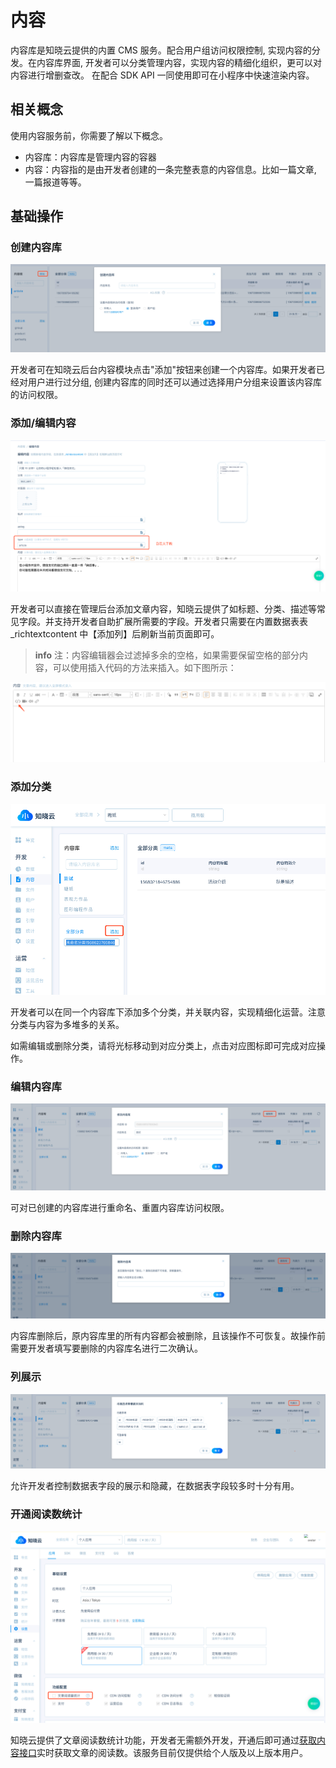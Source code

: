 # 内容

内容库是知晓云提供的内置 CMS 服务。配合用户组访问权限控制, 实现内容的分发。在内容库界面, 开发者可以分类管理内容，实现内容的精细化组织，更可以对内容进行增删查改。 在配合 SDK API 一同使用即可在小程序中快速渲染内容。

## 相关概念

使用内容服务前，你需要了解以下概念。

* 内容库：内容库是管理内容的容器
* 内容：内容指的是由开发者创建的一条完整表意的内容信息。比如一篇文章, 一篇报道等等。

## 基础操作
### 创建内容库

![创建内容库](/images/dashboard/basic-services/add-content-group.png)

开发者可在知晓云后台内容模块点击"添加"按钮来创建一个内容库。如果开发者已经对用户进行过分组, 创建内容库的同时还可以通过选择用户分组来设置该内容库的访问权限。

### 添加/编辑内容

![添加/编辑内容](/images/dashboard/basic-services/edit-content.png)

开发者可以直接在管理后台添加文章内容，知晓云提供了如标题、分类、描述等常见字段。并支持开发者自助扩展所需要的字段。开发者只需要在内置数据表表 _richtextcontent 中【添加列】后刷新当前页面即可。

> **info**
> 注：内容编辑器会过滤掉多余的空格，如果需要保留空格的部分内容，可以使用插入代码的方法来插入。如下图所示：

![添加/编辑内容](/images/dashboard/basic-services/edit-content-note.png)

### 添加分类

![添加分类](/images/dashboard/basic-services/add-classify.png)

开发者可以在同一个内容库下添加多个分类，并关联内容，实现精细化运营。注意分类与内容为多堆多的关系。

如需编辑或删除分类，请将光标移动到对应分类上，点击对应图标即可完成对应操作。

### 编辑内容库

![编辑内容库](/images/dashboard/basic-services/edit-content-group.png)

可对已创建的内容库进行重命名、重置内容库访问权限。

### 删除内容库

![删除内容库](/images/dashboard/basic-services/delete-content-group.png)

内容库删除后，原内容库里的所有内容都会被删除，且该操作不可恢复。故操作前需要开发者填写要删除的内容库名进行二次确认。

###  列展示

![列展示](/images/dashboard/basic-services/content-display-column.png)

允许开发者控制数据表字段的展示和隐藏，在数据表字段较多时十分有用。

### 开通阅读数统计

![开通阅读数统计](/images/dashboard/basic-services/open-content-visit-count.png)

知晓云提供了文章阅读数统计功能，开发者无需额外开发，开通后即可通过[获取内容接口](js-sdk/content/operate.html#获取内容详情)实时获取文章的阅读数。该服务目前仅提供给个人版及以上版本用户。
